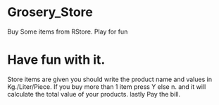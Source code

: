 # Grosery_Store
 Buy Some items from RStore. Play for fun
 
 # Have fun with it.
 Store items are given you should write the product name and values in Kg./Liter/Piece.
 If you buy more than 1 item press Y else n. and it will calculate the total value of your products.
 lastly Pay the bill.
 
